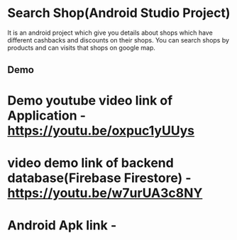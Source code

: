 # Search Shop(Android Studio Project)

It is an android project which give you details about shops which have different cashbacks and discounts on their shops. You can search shops by products and can visits that shops on google map.


##  Demo

# Demo youtube video link of Application - https://youtu.be/oxpuc1yUUys
# video demo link of backend database(Firebase Firestore) - https://youtu.be/w7urUA3c8NY
# Android Apk link - 

